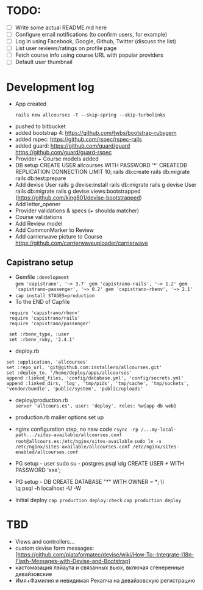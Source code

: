 # TODO:

- [ ] Write some actual README.md here
- [ ] Configure email notifications (to confirm users, for example)
- [ ] Log in using Facebook, Google, Github, Twitter (discuss the list)
- [ ] List user reviews/ratings on profile page
- [ ] Fetch course info using course URL with popular providers
- [ ] Default user thumbnail

# Development log

* App created  
  ```
  rails new allcourses -T --skip-spring --skip-turbolinks
  ```  
* pushed to bitbucket
* added bootstrap 4: https://github.com/twbs/bootstrap-rubygem
* added rspec: https://github.com/rspec/rspec-rails
* added guard: https://github.com/guard/guard https://github.com/guard/guard-rspec
* Provider + Course models added
* DB setup
  CREATE USER allcourses WITH PASSWORD '*' CREATEDB REPLICATION CONNECTION LIMIT 10;
  rails db:create
  rails db:migrate
  rails db:test:prepare
* Add devise User
  rails g devise:install
  rails db:migrate
  rails g devise User
  rails db:migrate
  rails g devise:views:bootstrapped (https://github.com/king601/devise-bootstrapped)
* Add letter_opener
* Provider validations & specs (+ shoulda matcher)
* Course validations
* Add Review model
* Add CommonMarker to Review
* Add carrierwave picture to Course
  https://github.com/carrierwaveuploader/carrierwave

## Capistrano setup

* Gemfile `:development`   
  `gem 'capistrano', '~> 3.7'
   gem 'capistrano-rails', '~> 1.2'
   gem 'capistrano-passenger', '~> 0.2'
   gem 'capistrano-rbenv', '~> 2.1'`
* `cap install STAGES=production`
* To the END of Capfile   
 ```
  require 'capistrano/rbenv'
  require 'capistrano/rails'
  require 'capistrano/passenger'
  
  set :rbenv_type, :user
  set :rbenv_ruby, '2.4.1'
  ```
* deploy.rb  
```
set :application, 'allcourses'
set :repo_url, 'git@github.com:installero/allcourses.git'
set :deploy_to, '/home/deploy/apps/allcourses'
append :linked_files, 'config/database.yml', 'config/secrets.yml'
append :linked_dirs, 'log', 'tmp/pids', 'tmp/cache', 'tmp/sockets', 'vendor/bundle', 'public/system', 'public/uploads'
```
* deploy/production.rb  
  `server 'allcours.es', user: 'deploy', roles: %w{app db web}`
* production.rb mailer options set up
* nginx configuration step, no new code
  `rsync -rp /...my-local-path.../sites-available/allcourses.conf root@allcours.es:/etc/nginx/sites-available`
  `sudo ln -s /etc/nginx/sites-available/allcourses.conf /etc/nginx/sites-enabled/allcourses.conf`
* PG setup - user
  sudo su - postgres
  psql
  \dg
  CREATE USER * WITH PASSWORD 'xxx';
    	
* PG setup - DB
  CREATE DATABASE "*" WITH OWNER = *;
  \l  
  \q
  psql -h localhost -U <user> -W <dbname>

* Initial deploy
  `cap production deploy:check`
  `cap production deploy`
   
  
# TBD

- Views and controllers...
- custom devise form messages:  
  [https://github.com/plataformatec/devise/wiki/How-To:-Integrate-I18n-Flash-Messages-with-Devise-and-Bootstrap]
- кастомазация лэйаута и связанных вьюх, включая сгенеренные девайзовские
- Имя+Фамилия и невидимая Рекапча на девайзовскую регистрацию

